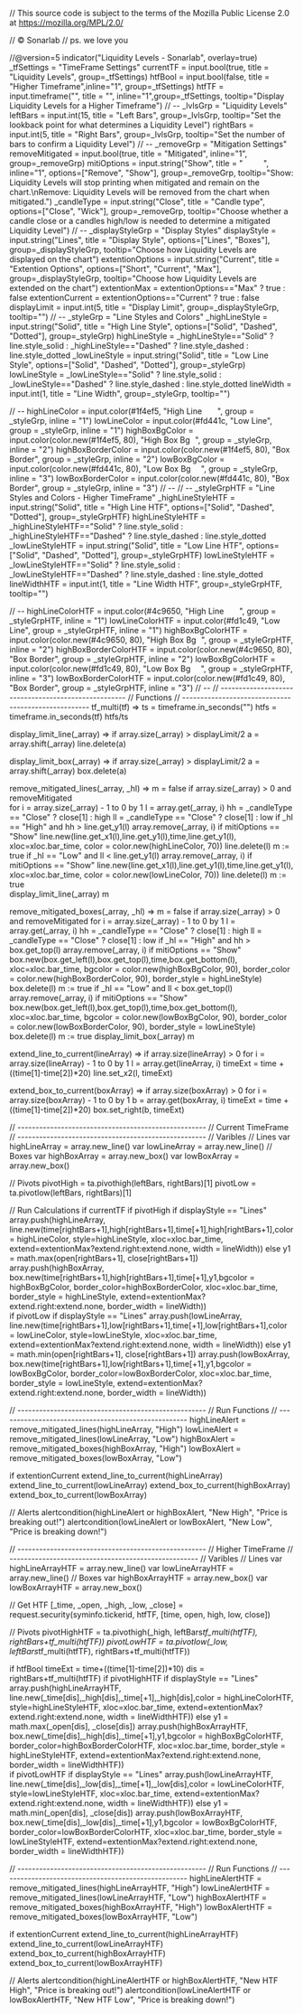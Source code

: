 // This source code is subject to the terms of the Mozilla Public License 2.0 at https://mozilla.org/MPL/2.0/

// © Sonarlab
// ps. we love you

//@version=5
indicator("Liquidity Levels - Sonarlab", overlay=true)
_tfSettings = "TimeFrame Settings"
currentTF  = input.bool(true, title = "Liquidity Levels", group=_tfSettings)
htfBool  = input.bool(false, title = "Higher Timeframe",inline="1", group=_tfSettings)
htfTF  = input.timeframe("", title = "", inline="1",group=_tfSettings, tooltip="Display Liquidity Levels for a Higher Timeframe")
// --
_lvlsGrp = "Liquidity Levels"
leftBars  = input.int(15, title = "Left Bars", group=_lvlsGrp, tooltip="Set the lookback point for what determines a Liquidity Level")
rightBars  = input.int(5, title = "Right Bars", group=_lvlsGrp, tooltip="Set the number of bars to confirm a Liquidity Level")
// --
_removeGrp = "Mitigation Settings"
removeMitigated  = input.bool(true, title = "Mitigated", inline="1", group=_removeGrp)
mitiOptions  = input.string("Show", title = "    ",  inline="1", options=["Remove", "Show"], group=_removeGrp, tooltip="Show: Liquidity Levels will stop printing when mitigated and remain on the chart.\nRemove: Liquidity Levels will be removed from the chart when mitigated.")
_candleType  = input.string("Close", title = "Candle type", options=["Close", "Wick"], group=_removeGrp, tooltip="Choose whether a candle close or a candles high/low is needed to determine a mitigated Liquidity Level")
// --
_displayStyleGrp = "Display Styles"
displayStyle  = input.string("Lines", title = "Display Style", options=["Lines", "Boxes"], group=_displayStyleGrp, tooltip="Choose how Liquidity Levels are displayed on the chart")
extentionOptions  = input.string("Current", title = "Extention Options", options=["Short", "Current", "Max"], group=_displayStyleGrp, tooltip="Choose how Liquidity Levels are extended on the chart")
extentionMax = extentionOptions=="Max" ? true : false
extentionCurrent = extentionOptions=="Current" ? true : false
displayLimit  = input.int(5, title = "Display Limit", group=_displayStyleGrp, tooltip="")
// --
_styleGrp = "Line Styles and Colors"
_highLineStyle  = input.string("Solid", title = "High Line Style", options=["Solid", "Dashed", "Dotted"], group=_styleGrp)
highLineStyle = _highLineStyle=="Solid" ? line.style_solid : _highLineStyle=="Dashed" ? line.style_dashed : line.style_dotted
_lowLineStyle  = input.string("Solid", title = "Low Line Style", options=["Solid", "Dashed", "Dotted"], group=_styleGrp)
lowLineStyle = _lowLineStyle=="Solid" ? line.style_solid : _lowLineStyle=="Dashed" ? line.style_dashed : line.style_dotted
lineWidth  = input.int(1, title = "Line Width", group=_styleGrp, tooltip="")

// --
highLineColor = input.color(#1f4ef5, "High Line   ", group = _styleGrp, inline = "1")
lowLineColor = input.color(#fd441c, "Low Line", group = _styleGrp, inline = "1")
highBoxBgColor = input.color(color.new(#1f4ef5, 80), "High Box Bg ", group = _styleGrp, inline = "2")
highBoxBorderColor = input.color(color.new(#1f4ef5, 80), "Box Border", group = _styleGrp, inline = "2")
lowBoxBgColor = input.color(color.new(#fd441c, 80), "Low Box Bg  ", group = _styleGrp, inline = "3")
lowBoxBorderColor = input.color(color.new(#fd441c, 80), "Box Border", group = _styleGrp, inline = "3")
// --
// --
_styleGrpHTF = "Line Styles and Colors - Higher TimeFrame"
_highLineStyleHTF  = input.string("Solid", title = "High Line HTF", options=["Solid", "Dashed", "Dotted"], group=_styleGrpHTF)
highLineStyleHTF = _highLineStyleHTF=="Solid" ? line.style_solid : _highLineStyleHTF=="Dashed" ? line.style_dashed : line.style_dotted
_lowLineStyleHTF  = input.string("Solid", title = "Low Line HTF", options=["Solid", "Dashed", "Dotted"], group=_styleGrpHTF)
lowLineStyleHTF = _lowLineStyleHTF=="Solid" ? line.style_solid : _lowLineStyleHTF=="Dashed" ? line.style_dashed : line.style_dotted
lineWidthHTF  = input.int(1, title = "Line Width HTF", group=_styleGrpHTF, tooltip="")

// --
highLineColorHTF = input.color(#4c9650, "High Line   ", group = _styleGrpHTF, inline = "1")
lowLineColorHTF = input.color(#fd1c49, "Low Line", group = _styleGrpHTF, inline = "1")
highBoxBgColorHTF = input.color(color.new(#4c9650, 80), "High Box Bg ", group = _styleGrpHTF, inline = "2")
highBoxBorderColorHTF = input.color(color.new(#4c9650, 80), "Box Border", group = _styleGrpHTF, inline = "2")
lowBoxBgColorHTF = input.color(color.new(#fd1c49, 80), "Low Box Bg  ", group = _styleGrpHTF, inline = "3")
lowBoxBorderColorHTF = input.color(color.new(#fd1c49, 80), "Box Border", group = _styleGrpHTF, inline = "3")
// --
// ----------------------------------------------------
// Functions 
// ----------------------------------------------------
tf_multi(tf) =>
    ts = timeframe.in_seconds("")
    htfs = timeframe.in_seconds(tf)
    htfs/ts

display_limit_line(_array) =>
    if array.size(_array) > displayLimit/2
        a = array.shift(_array)
        line.delete(a)

display_limit_box(_array) =>
    if array.size(_array) > displayLimit/2
        a = array.shift(_array)
        box.delete(a)

remove_mitigated_lines(_array, _hl) =>
    m = false
    if array.size(_array) > 0 and removeMitigated        
        for i = array.size(_array) - 1 to 0 by 1
            l = array.get(_array, i)
            hh = _candleType == "Close" ? close[1] : high
            ll = _candleType == "Close" ? close[1] : low
            if _hl == "High" and hh > line.get_y1(l)
                array.remove(_array, i)
                if mitiOptions == "Show"
                    line.new(line.get_x1(l),line.get_y1(l),time,line.get_y1(l), xloc=xloc.bar_time, color = color.new(highLineColor, 70))
                line.delete(l)
                m := true
            if _hl == "Low" and ll < line.get_y1(l)
                array.remove(_array, i)
                if mitiOptions == "Show"
                    line.new(line.get_x1(l),line.get_y1(l),time,line.get_y1(l), xloc=xloc.bar_time, color = color.new(lowLineColor, 70))
                line.delete(l) 
                m := true  
    display_limit_line(_array) 
    m

remove_mitigated_boxes(_array, _hl) =>
    m = false
    if array.size(_array) > 0 and removeMitigated
        for i = array.size(_array) - 1 to 0 by 1
            l = array.get(_array, i)
            hh = _candleType == "Close" ? close[1] : high
            ll = _candleType == "Close" ? close[1] : low
            if _hl == "High" and hh > box.get_top(l)
                array.remove(_array, i)
                if mitiOptions == "Show"
                    box.new(box.get_left(l),box.get_top(l),time,box.get_bottom(l), xloc=xloc.bar_time, bgcolor = color.new(highBoxBgColor, 90), border_color = color.new(highBoxBorderColor, 90), border_style = highLineStyle)
                box.delete(l)
                m := true
            if _hl == "Low" and ll < box.get_top(l)
                array.remove(_array, i)
                if mitiOptions == "Show"
                    box.new(box.get_left(l),box.get_top(l),time,box.get_bottom(l), xloc=xloc.bar_time, bgcolor = color.new(lowBoxBgColor, 90), border_color = color.new(lowBoxBorderColor, 90), border_style = lowLineStyle)
                box.delete(l)
                m := true
    display_limit_box(_array) 
    m

extend_line_to_current(lineArray) =>
    if array.size(lineArray) > 0
        for i = array.size(lineArray) - 1 to 0 by 1
            l = array.get(lineArray, i)
            timeExt = time + ((time[1]-time[2])*20)
            line.set_x2(l, timeExt)

extend_box_to_current(boxArray) =>
    if array.size(boxArray) > 0
        for i = array.size(boxArray) - 1 to 0 by 1
            b = array.get(boxArray, i)
            timeExt = time + ((time[1]-time[2])*20)
            box.set_right(b, timeExt)

// ----------------------------------------------------
// Current TimeFrame
// ----------------------------------------------------
// Varibles 
// Lines
var highLineArray = array.new_line()
var lowLineArray = array.new_line()
// Boxes
var highBoxArray = array.new_box()
var lowBoxArray = array.new_box()

// Pivots
pivotHigh = ta.pivothigh(leftBars, rightBars)[1]
pivotLow = ta.pivotlow(leftBars, rightBars)[1]

// Run Calculations
if currentTF
    if pivotHigh
        if displayStyle == "Lines"
            array.push(highLineArray, line.new(time[rightBars+1],high[rightBars+1],time[+1],high[rightBars+1],color = highLineColor, style=highLineStyle, xloc=xloc.bar_time, extend=extentionMax?extend.right:extend.none, width = lineWidth))
        else
            y1 = math.max(open[rightBars+1], close[rightBars+1])
            array.push(highBoxArray, box.new(time[rightBars+1],high[rightBars+1],time[+1],y1,bgcolor = highBoxBgColor, border_color=highBoxBorderColor, xloc=xloc.bar_time, border_style = highLineStyle, extend=extentionMax?extend.right:extend.none, border_width = lineWidth))        
    if pivotLow
        if displayStyle == "Lines"
            array.push(lowLineArray, line.new(time[rightBars+1],low[rightBars+1],time[+1],low[rightBars+1],color = lowLineColor, style=lowLineStyle, xloc=xloc.bar_time, extend=extentionMax?extend.right:extend.none, width = lineWidth))
        else
            y1 = math.min(open[rightBars+1], close[rightBars+1])
            array.push(lowBoxArray, box.new(time[rightBars+1],low[rightBars+1],time[+1],y1,bgcolor = lowBoxBgColor, border_color=lowBoxBorderColor, xloc=xloc.bar_time, border_style = lowLineStyle, extend=extentionMax?extend.right:extend.none, border_width = lineWidth))

// ----------------------------------------------------
// Run Functions
// ----------------------------------------------------
highLineAlert = remove_mitigated_lines(highLineArray, "High")
lowLineAlert = remove_mitigated_lines(lowLineArray, "Low")
highBoxAlert = remove_mitigated_boxes(highBoxArray, "High")
lowBoxAlert = remove_mitigated_boxes(lowBoxArray, "Low")

if extentionCurrent
    extend_line_to_current(highLineArray)
    extend_line_to_current(lowLineArray)
    extend_box_to_current(highBoxArray)
    extend_box_to_current(lowBoxArray)

// Alerts
alertcondition(highLineAlert or highBoxAlert, "New High", "Price is breaking out!")
alertcondition(lowLineAlert or lowBoxAlert, "New Low", "Price is breaking down!")

// ----------------------------------------------------
// Higher TimeFrame
// ----------------------------------------------------
// Varibles 
// Lines
var highLineArrayHTF = array.new_line()
var lowLineArrayHTF = array.new_line()
// Boxes
var highBoxArrayHTF = array.new_box()
var lowBoxArrayHTF = array.new_box()

// Get HTF
[_time, _open, _high, _low, _close] = request.security(syminfo.tickerid, htfTF, [time, open, high, low, close])

// Pivots
pivotHighHTF = ta.pivothigh(_high, leftBars*tf_multi(htfTF), rightBars+tf_multi(htfTF))
pivotLowHTF = ta.pivotlow(_low, leftBars*tf_multi(htfTF), rightBars+tf_multi(htfTF))

if htfBool
    timeExt = time+((time[1]-time[2])*10)
    dis = rightBars+tf_multi(htfTF)
    if pivotHighHTF
        if displayStyle == "Lines"
            array.push(highLineArrayHTF, line.new(_time[dis],_high[dis],_time[+1],_high[dis],color = highLineColorHTF, style=highLineStyleHTF, xloc=xloc.bar_time, extend=extentionMax?extend.right:extend.none, width = lineWidthHTF))
        else
            y1 = math.max(_open[dis], _close[dis])
            array.push(highBoxArrayHTF, box.new(_time[dis],_high[dis],_time[+1],y1,bgcolor = highBoxBgColorHTF, border_color=highBoxBorderColorHTF, xloc=xloc.bar_time, border_style = highLineStyleHTF, extend=extentionMax?extend.right:extend.none, border_width = lineWidthHTF))  
    if pivotLowHTF
        if displayStyle == "Lines"
            array.push(lowLineArrayHTF, line.new(_time[dis],_low[dis],_time[+1],_low[dis],color = lowLineColorHTF, style=lowLineStyleHTF, xloc=xloc.bar_time, extend=extentionMax?extend.right:extend.none, width = lineWidthHTF))
        else
            y1 = math.min(_open[dis], _close[dis])
            array.push(lowBoxArrayHTF, box.new(_time[dis],_low[dis],_time[+1],y1,bgcolor = lowBoxBgColorHTF, border_color=lowBoxBorderColorHTF, xloc=xloc.bar_time, border_style = lowLineStyleHTF, extend=extentionMax?extend.right:extend.none, border_width = lineWidthHTF))

// ----------------------------------------------------
// Run Functions
// ----------------------------------------------------
highLineAlertHTF = remove_mitigated_lines(highLineArrayHTF, "High")
lowLineAlertHTF = remove_mitigated_lines(lowLineArrayHTF, "Low")
highBoxAlertHTF = remove_mitigated_boxes(highBoxArrayHTF, "High")
lowBoxAlertHTF = remove_mitigated_boxes(lowBoxArrayHTF, "Low")

if extentionCurrent
    extend_line_to_current(highLineArrayHTF)
    extend_line_to_current(lowLineArrayHTF)
    extend_box_to_current(highBoxArrayHTF)
    extend_box_to_current(lowBoxArrayHTF)

// Alerts
alertcondition(highLineAlertHTF or highBoxAlertHTF, "New HTF High", "Price is breaking out!")
alertcondition(lowLineAlertHTF or lowBoxAlertHTF, "New HTF Low", "Price is breaking down!")
